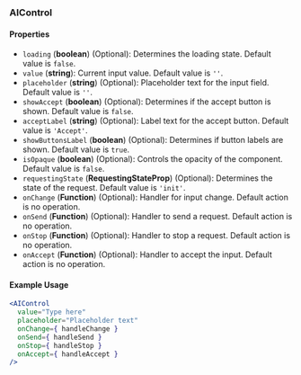 ### AIControl

#### Properties

- `loading` (**boolean**) (Optional): Determines the loading state. Default value is `false`.
- `value` (**string**): Current input value. Default value is `''`.
- `placeholder` (**string**) (Optional): Placeholder text for the input field. Default value is `''`.
- `showAccept` (**boolean**) (Optional): Determines if the accept button is shown. Default value is `false`.
- `acceptLabel` (**string**) (Optional): Label text for the accept button. Default value is `'Accept'`.
- `showButtonsLabel` (**boolean**) (Optional): Determines if button labels are shown. Default value is `true`.
- `isOpaque` (**boolean**) (Optional): Controls the opacity of the component. Default value is `false`.
- `requestingState` (**RequestingStateProp**) (Optional): Determines the state of the request. Default value is `'init'`.
- `onChange` (**Function**) (Optional): Handler for input change. Default action is no operation.
- `onSend` (**Function**) (Optional): Handler to send a request. Default action is no operation.
- `onStop` (**Function**) (Optional): Handler to stop a request. Default action is no operation.
- `onAccept` (**Function**) (Optional): Handler to accept the input. Default action is no operation.

#### Example Usage

```jsx
<AIControl
  value="Type here"
  placeholder="Placeholder text"
  onChange={ handleChange }
  onSend={ handleSend }
  onStop={ handleStop }
  onAccept={ handleAccept }
/>
```